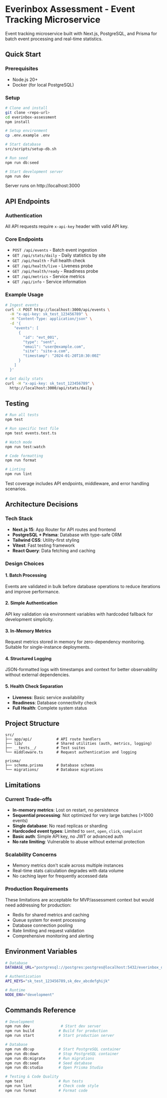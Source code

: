 # Everinbox Assessment - Event Tracking Microservice

Event tracking microservice built with Next.js, PostgreSQL, and Prisma for batch event processing and real-time statistics.

## Quick Start

### Prerequisites
- Node.js 20+
- Docker (for local PostgreSQL)

### Setup
```bash
# Clone and install
git clone <repo-url>
cd everinbox-assessment
npm install

# Setup environment
cp .env.example .env

# Start database
src/scripts/setup-db.sh

# Run seed
npm run db:seed

# Start development server
npm run dev
```

Server runs on http://localhost:3000

## API Endpoints

### Authentication
All API requests require `x-api-key` header with valid API key.

### Core Endpoints
- `POST /api/events` - Batch event ingestion
- `GET /api/stats/daily` - Daily statistics by site
- `GET /api/health` - Full health check
- `GET /api/health/live` - Liveness probe
- `GET /api/health/ready` - Readiness probe
- `GET /api/metrics` - Service metrics
- `GET /api/info` - Service information

### Example Usage
```bash
# Ingest events
curl -X POST http://localhost:3000/api/events \
  -H "x-api-key: sk_test_123456789" \
  -H "Content-Type: application/json" \
  -d '{
    "events": [
      {
        "id": "evt_001",
        "type": "sent",
        "email": "user@example.com",
        "site": "site-a.com",
        "timestamp": "2024-01-20T10:30:00Z"
      }
    ]
  }'

# Get daily stats
curl -H "x-api-key: sk_test_123456789" \
  http://localhost:3000/api/stats/daily
```

## Testing

```bash
# Run all tests
npm test

# Run specific test file
npm test events.test.ts

# Watch mode
npm run test:watch

# Code formatting
npm run format

# Linting
npm run lint
```

Test coverage includes API endpoints, middleware, and error handling scenarios.

## Architecture Decisions

### Tech Stack
- **Next.js 15**: App Router for API routes and frontend
- **PostgreSQL + Prisma**: Database with type-safe ORM
- **Tailwind CSS**: Utility-first styling
- **Vitest**: Fast testing framework
- **React Query**: Data fetching and caching

### Design Choices

#### 1. Batch Processing
Events are validated in bulk before database operations to reduce iterations and improve performance.

#### 2. Simple Authentication
API key validation via environment variables with hardcoded fallback for development simplicity.

#### 3. In-Memory Metrics
Request metrics stored in memory for zero-dependency monitoring. Suitable for single-instance deployments.

#### 4. Structured Logging
JSON-formatted logs with timestamps and context for better observability without external dependencies.

#### 5. Health Check Separation
- **Liveness**: Basic service availability
- **Readiness**: Database connectivity check
- **Full Health**: Complete system status

## Project Structure

```
src/
├── app/api/           # API route handlers
├── lib/               # Shared utilities (auth, metrics, logging)
├── __tests__/         # Test suites
└── middleware.ts      # Request authentication and logging

prisma/
├── schema.prisma      # Database schema
└── migrations/        # Database migrations
```

## Limitations

### Current Trade-offs
- **In-memory metrics**: Lost on restart, no persistence
- **Sequential processing**: Not optimized for very large batches (>1000 events)
- **Single database**: No read replicas or sharding
- **Hardcoded event types**: Limited to `sent`, `open`, `click`, `complaint`
- **Basic auth**: Simple API key, no JWT or advanced auth
- **No rate limiting**: Vulnerable to abuse without external protection

### Scalability Concerns
- Memory metrics don't scale across multiple instances
- Real-time stats calculation degrades with data volume
- No caching layer for frequently accessed data

### Production Requirements
These limitations are acceptable for MVP/assessment context but would need addressing for production:
- Redis for shared metrics and caching
- Queue system for event processing
- Database connection pooling
- Rate limiting and request validation
- Comprehensive monitoring and alerting

## Environment Variables

```bash
# Database
DATABASE_URL="postgresql://postgres:postgres@localhost:5432/everinbox_dev"

# Authentication
API_KEYS="sk_test_123456789,sk_dev_abcdefghijk"

# Runtime
NODE_ENV="development"
```

## Commands Reference

```bash
# Development
npm run dev              # Start dev server
npm run build           # Build for production
npm run start           # Start production server

# Database
npm run db:up           # Start PostgreSQL container
npm run db:down         # Stop PostgreSQL container
npm run db:migrate      # Run migrations
npm run db:seed         # Seed database
npm run db:studio       # Open Prisma Studio

# Testing & Code Quality
npm test                # Run tests
npm run lint            # Check code style
npm run format          # Format code
```
